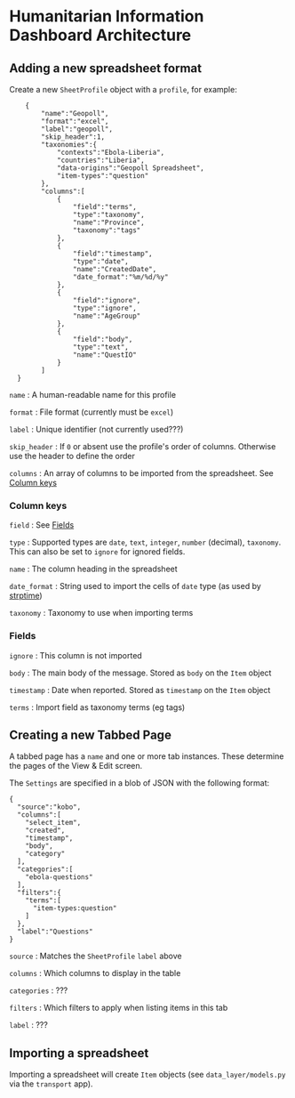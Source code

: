 # Humanitarian Information Dashboard Architecture

## Adding a new spreadsheet format

Create a new `SheetProfile` object with a `profile`, for example:
```
    {
        "name":"Geopoll",
        "format":"excel",
        "label":"geopoll",
        "skip_header":1,
        "taxonomies":{
            "contexts":"Ebola-Liberia",
            "countries":"Liberia",
            "data-origins":"Geopoll Spreadsheet",
            "item-types":"question"
        },
        "columns":[
            {
                "field":"terms",
                "type":"taxonomy",
                "name":"Province",
                "taxonomy":"tags"
            },
            {
                "field":"timestamp",
                "type":"date",
                "name":"CreatedDate",
                "date_format":"%m/%d/%y"
            },
            {
                "field":"ignore",
                "type":"ignore",
                "name":"AgeGroup"
            },
            {
                "field":"body",
                "type":"text",
                "name":"QuestIO"
            }
        ]
  }
```

`name`
: A human-readable name for this profile

`format`
: File format (currently must be `excel`)

`label`
: Unique identifier (not currently used???)

`skip_header`
: If `0` or absent use the profile's order of columns. Otherwise use the header to define the order

`columns`
: An array of columns to be imported from the spreadsheet. See [Column keys](#column-keys)

### Column keys

`field`
: See [Fields](#fields)

`type`
: Supported types are `date`, `text`, `integer`, `number` (decimal), `taxonomy`. This can also be set to `ignore` for ignored fields.

`name`
: The column heading in the spreadsheet

`date_format`
: String used to import the cells of `date` type (as used by [strptime](https://docs.python.org/2/library/datetime.html#strftime-strptime-behavior))

`taxonomy`
: Taxonomy to use when importing terms

### Fields

`ignore`
: This column is not imported

`body`
: The main body of the message. Stored as `body` on the `Item` object

`timestamp`
: Date when reported. Stored as `timestamp` on the `Item` object

`terms`
: Import field as taxonomy terms (eg tags)

## Creating a new Tabbed Page

A tabbed page has a `name` and one or more tab instances. These determine the pages of the View & Edit screen.

The `Settings` are specified in a blob of JSON with the following format:
```
{
  "source":"kobo",
  "columns":[
    "select_item",
    "created",
    "timestamp",
    "body",
    "category"
  ],
  "categories":[
    "ebola-questions"
  ],
  "filters":{
    "terms":[
      "item-types:question"
    ]
  },
  "label":"Questions"
}
```

`source`
: Matches the `SheetProfile` `label` above

`columns`
: Which columns to display in the table

`categories`
: ???

`filters`
: Which filters to apply when listing items in this tab

`label`
: ???

## Importing a spreadsheet

Importing a spreadsheet will create ``Item`` objects (see `data_layer/models.py` via the ``transport`` app).
